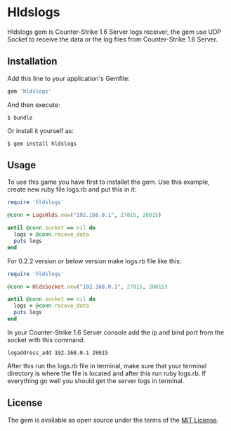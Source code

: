 # Hldslogs

Hldslogs gem is Counter-Strike 1.6 Server logs receiver, the gem use UDP Socket to receive the
data or the log files from Counter-Strike 1.6 Server.


## Installation

Add this line to your application's Gemfile:

```ruby
gem 'hldslogs'
```

And then execute:

```
$ bundle
```

Or install it yourself as:

```
$ gem install hldslogs
```

## Usage

To use this game you have first to installet the gem.
Use this example, create new ruby file logs.rb and put this in it:

```ruby
require 'hldslogs'

@conn = LogsHlds.new("192.168.0.1", 27015, 28015)

until @conn.socket == nil do
  logs = @conn.receve_data
  puts logs
end
```
For 0.2.2 version or below version make logs.rb file like this:

```ruby
require 'hldslogs'

@conn = HldsSocket.new("192.168.0.1", 27015, 28015)

until @conn.socket == nil do
  logs = @conn.receve_data
  puts logs
end
```

In your Counter-Strike 1.6 Server console add the ip and bind port from the socket with this command:

```
logaddress_add 192.168.0.1 28015
```

After this run the logs.rb file in terminal, make sure that your terminal directory is where the file is located
and after this run ruby logs.rb. If everything go well you should get the server logs in terminal.

## License

The gem is available as open source under the terms of the [MIT License](http://opensource.org/licenses/MIT).

